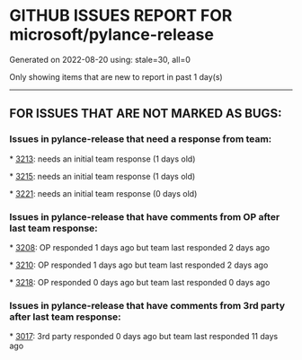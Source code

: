 
# GITHUB ISSUES REPORT FOR microsoft/pylance-release


Generated on 2022-08-20 using: stale=30, all=0


Only showing items that are new to report in past 1 day(s)


---

## FOR ISSUES THAT ARE NOT MARKED AS BUGS:


### Issues in pylance-release that need a response from team:


\* [3213](https://github.com/microsoft/pylance-release/issues/3213 "Quick suggestions don't work in comments and strings"): needs an initial team response (1 days old)

\* [3215](https://github.com/microsoft/pylance-release/issues/3215 "Visual Studio does not recognize the correct python environment for the intellisense help (VScode works fine)"): needs an initial team response (1 days old)

\* [3221](https://github.com/microsoft/pylance-release/issues/3221 "Unable to install extension 'ms-python.vscode-pylance' as it is not compatible with VS Code '1.57.1'."): needs an initial team response (0 days old)

### Issues in pylance-release that have comments from OP after last team response:


\* [3208](https://github.com/microsoft/pylance-release/issues/3208 "Unexpected pylance &quot;reportMissingImports&quot; in notebook for local package"): OP responded 1 days ago but team last responded 2 days ago

\* [3210](https://github.com/microsoft/pylance-release/issues/3210 "how to suppress errors about a library with types set to 'UndefinedType'?"): OP responded 1 days ago but team last responded 2 days ago

\* [3218](https://github.com/microsoft/pylance-release/issues/3218 "False positive: &quot;<variable>&quot; is not defined Pylance(reportUndefinedVariable)"): OP responded 0 days ago but team last responded 0 days ago

### Issues in pylance-release that have comments from 3rd party after last team response:


\* [3017](https://github.com/microsoft/pylance-release/issues/3017 "Import can not be resolved error in pylance jupyter notebook for importing .py file in same directory as notebook"): 3rd party responded 0 days ago but team last responded 11 days ago
